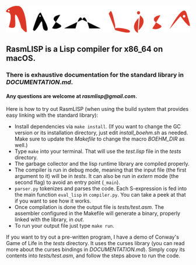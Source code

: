 ![RasmLISP Logo](RasmLISP_Logo.png)

## RasmLISP is a Lisp compiler for x86_64 on macOS.
### There is exhaustive documentation for the standard library in _DOCUMENTATION.md_.
#### Any questions are welcome at _rasmlisp@gmail.com_.

Here is how to try out RasmLISP (when using the build system that provides easy linking with the standard library):

- Install dependencies via `make install`. (If you want to change the GC version or its installation directory, just edit _install_boehm.sh_ as needed. Make sure to update the _Makefile_ to change the macro _BOEHM_DIR_ as well.)
- Type `make` into your terminal. That will use the _test.lisp_ file in the _tests_ directory.
- The garbage collector and the lisp runtime library are compiled properly.
- The compiler is run in debug mode, meaning that the input file (the first argument to it) will be in _tests_. It can also be run in _extern_ mode (the second flag) to avoid an entry point (`_main`).
- `parser.py` tokenizes and parses the code. Each S-expression is fed into the main function `eval_lisp` in `compiler.py`. You can take a peek at that if you want to see how it works.
- Once compilation is done the output file is _tests/test.asm_. The assembler configured in the Makefile will generate a binary, properly linked with the library, in _out_.
- To run your output file just type `make run`.

If you want to try out a pre-written program, I have a demo of Conway's Game of Life in the _tests_ directory. It uses the curses library (you can read more about the curses bindings in _DOCUMENTATION.md_). Simply copy its contents into _tests/test.asm_, and follow the steps above to run the code.
